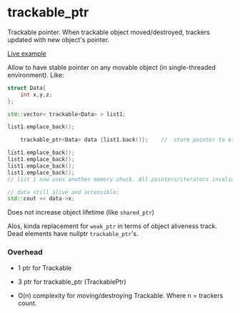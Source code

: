 # trackable_ptr
Trackable pointer. When trackable object moved/destroyed, trackers updated with new object's pointer.

[Live example](http://coliru.stacked-crooked.com/a/c6a2e71ea86f8902)

Allow to have stable pointer on any movable object (in single-threaded environment).
Like:

```c++
struct Data{
    int x,y,z;
};

std::vector< trackable<Data> > list1;

list1.emplace_back();

	trackable_ptr<Data> data {list1.back()};	//  store pointer to element

list1.emplace_back();
list1.emplace_back();
list1.emplace_back();
list1.emplace_back();
// list 1 now uses another memory chuck. All pointers/iterators invalidated.

// data still alive and accessible;
std::cout << data->x;
```


Does not increase object lifetime (like `shared_ptr`)

Alos, kinda replacement for `weak_ptr` in terms of object aliveness track. Dead elements have nullptr `trackable_ptr`'s.



### Overhead
 * 1 ptr for Trackable
 * 3 ptr for trackable_ptr (TrackablePtr)

 * O(n) complexity for moving/destroying Trackable. Where n = trackers count.